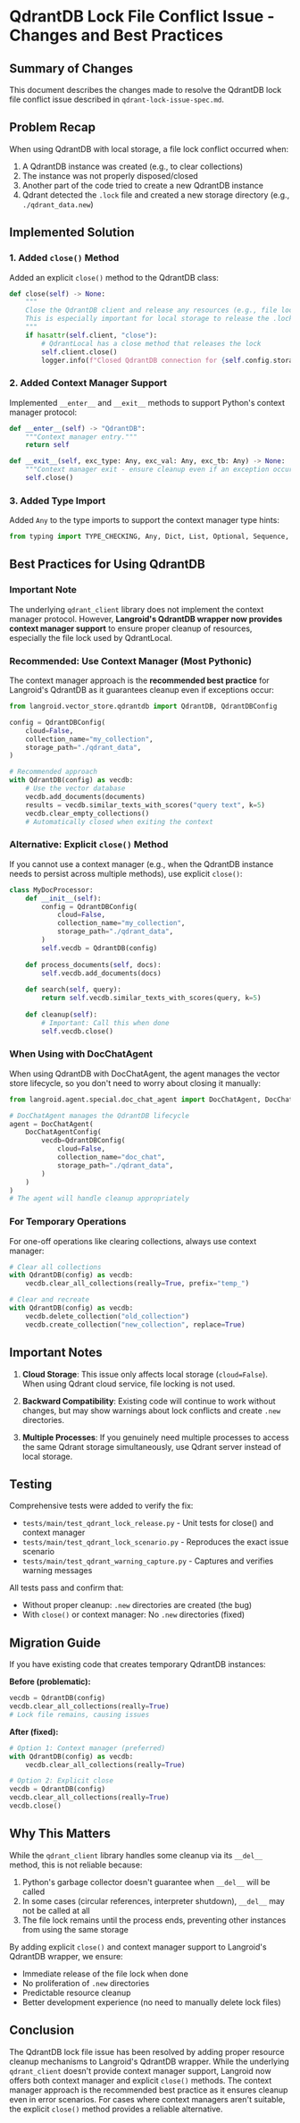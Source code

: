 # QdrantDB Lock File Conflict Issue - Changes and Best Practices

## Summary of Changes

This document describes the changes made to resolve the QdrantDB lock file conflict issue described in `qdrant-lock-issue-spec.md`.

## Problem Recap

When using QdrantDB with local storage, a file lock conflict occurred when:
1. A QdrantDB instance was created (e.g., to clear collections)
2. The instance was not properly disposed/closed
3. Another part of the code tried to create a new QdrantDB instance
4. Qdrant detected the `.lock` file and created a new storage directory (e.g., `./qdrant_data.new`)

## Implemented Solution

### 1. Added `close()` Method

Added an explicit `close()` method to the QdrantDB class:

```python
def close(self) -> None:
    """
    Close the QdrantDB client and release any resources (e.g., file locks).
    This is especially important for local storage to release the .lock file.
    """
    if hasattr(self.client, "close"):
        # QdrantLocal has a close method that releases the lock
        self.client.close()
        logger.info(f"Closed QdrantDB connection for {self.config.storage_path}")
```

### 2. Added Context Manager Support

Implemented `__enter__` and `__exit__` methods to support Python's context manager protocol:

```python
def __enter__(self) -> "QdrantDB":
    """Context manager entry."""
    return self

def __exit__(self, exc_type: Any, exc_val: Any, exc_tb: Any) -> None:
    """Context manager exit - ensure cleanup even if an exception occurred."""
    self.close()
```

### 3. Added Type Import

Added `Any` to the type imports to support the context manager type hints:

```python
from typing import TYPE_CHECKING, Any, Dict, List, Optional, Sequence, Tuple, TypeVar
```

## Best Practices for Using QdrantDB

### Important Note

The underlying `qdrant_client` library does not implement the context manager protocol. However, **Langroid's QdrantDB wrapper now provides context manager support** to ensure proper cleanup of resources, especially the file lock used by QdrantLocal.

### Recommended: Use Context Manager (Most Pythonic)

The context manager approach is the **recommended best practice** for Langroid's QdrantDB as it guarantees cleanup even if exceptions occur:

```python
from langroid.vector_store.qdrantdb import QdrantDB, QdrantDBConfig

config = QdrantDBConfig(
    cloud=False,
    collection_name="my_collection",
    storage_path="./qdrant_data",
)

# Recommended approach
with QdrantDB(config) as vecdb:
    # Use the vector database
    vecdb.add_documents(documents)
    results = vecdb.similar_texts_with_scores("query text", k=5)
    vecdb.clear_empty_collections()
    # Automatically closed when exiting the context
```

### Alternative: Explicit `close()` Method

If you cannot use a context manager (e.g., when the QdrantDB instance needs to persist across multiple methods), use explicit `close()`:

```python
class MyDocProcessor:
    def __init__(self):
        config = QdrantDBConfig(
            cloud=False,
            collection_name="my_collection",
            storage_path="./qdrant_data",
        )
        self.vecdb = QdrantDB(config)
    
    def process_documents(self, docs):
        self.vecdb.add_documents(docs)
    
    def search(self, query):
        return self.vecdb.similar_texts_with_scores(query, k=5)
    
    def cleanup(self):
        # Important: Call this when done
        self.vecdb.close()
```

### When Using with DocChatAgent

When using QdrantDB with DocChatAgent, the agent manages the vector store lifecycle, so you don't need to worry about closing it manually:

```python
from langroid.agent.special.doc_chat_agent import DocChatAgent, DocChatAgentConfig

# DocChatAgent manages the QdrantDB lifecycle
agent = DocChatAgent(
    DocChatAgentConfig(
        vecdb=QdrantDBConfig(
            cloud=False,
            collection_name="doc_chat",
            storage_path="./qdrant_data",
        )
    )
)
# The agent will handle cleanup appropriately
```

### For Temporary Operations

For one-off operations like clearing collections, always use context manager:

```python
# Clear all collections
with QdrantDB(config) as vecdb:
    vecdb.clear_all_collections(really=True, prefix="temp_")

# Clear and recreate
with QdrantDB(config) as vecdb:
    vecdb.delete_collection("old_collection")
    vecdb.create_collection("new_collection", replace=True)
```

## Important Notes

1. **Cloud Storage**: This issue only affects local storage (`cloud=False`). When using Qdrant cloud service, file locking is not used.

2. **Backward Compatibility**: Existing code will continue to work without changes, but may show warnings about lock conflicts and create `.new` directories.

3. **Multiple Processes**: If you genuinely need multiple processes to access the same Qdrant storage simultaneously, use Qdrant server instead of local storage.

## Testing

Comprehensive tests were added to verify the fix:
- `tests/main/test_qdrant_lock_release.py` - Unit tests for close() and context manager
- `tests/main/test_qdrant_lock_scenario.py` - Reproduces the exact issue scenario
- `tests/main/test_qdrant_warning_capture.py` - Captures and verifies warning messages

All tests pass and confirm that:
- Without proper cleanup: `.new` directories are created (the bug)
- With `close()` or context manager: No `.new` directories (fixed)

## Migration Guide

If you have existing code that creates temporary QdrantDB instances:

**Before (problematic):**
```python
vecdb = QdrantDB(config)
vecdb.clear_all_collections(really=True)
# Lock file remains, causing issues
```

**After (fixed):**
```python
# Option 1: Context manager (preferred)
with QdrantDB(config) as vecdb:
    vecdb.clear_all_collections(really=True)

# Option 2: Explicit close
vecdb = QdrantDB(config)
vecdb.clear_all_collections(really=True)
vecdb.close()
```

## Why This Matters

While the `qdrant_client` library handles some cleanup via its `__del__` method, this is not reliable because:
1. Python's garbage collector doesn't guarantee when `__del__` will be called
2. In some cases (circular references, interpreter shutdown), `__del__` may not be called at all
3. The file lock remains until the process ends, preventing other instances from using the same storage

By adding explicit `close()` and context manager support to Langroid's QdrantDB wrapper, we ensure:
- Immediate release of the file lock when done
- No proliferation of `.new` directories
- Predictable resource cleanup
- Better development experience (no need to manually delete lock files)

## Conclusion

The QdrantDB lock file issue has been resolved by adding proper resource cleanup mechanisms to Langroid's QdrantDB wrapper. While the underlying `qdrant_client` doesn't provide context manager support, Langroid now offers both context manager and explicit `close()` methods. The context manager approach is the recommended best practice as it ensures cleanup even in error scenarios. For cases where context managers aren't suitable, the explicit `close()` method provides a reliable alternative.